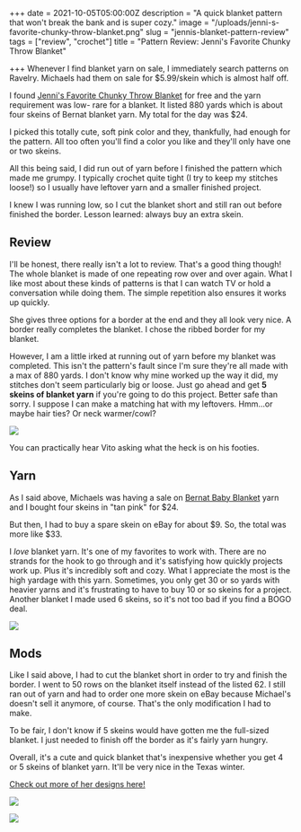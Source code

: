 
+++
date = 2021-10-05T05:00:00Z
description = "A quick blanket pattern that won't break the bank and is super cozy."
image = "/uploads/jenni-s-favorite-chunky-throw-blanket.png"
slug = "jennis-blanket-pattern-review"
tags = ["review", "crochet"]
title = "Pattern Review: Jenni's Favorite Chunky Throw Blanket"

+++
Whenever I find blanket yarn on sale, I immediately search patterns on Ravelry. Michaels had them on sale for $5.99/skein which is almost half off.

I found [Jenni's Favorite Chunky Throw Blanket](http://byjennidesigns.blogspot.com/2016/12/jennisfavoritechunkythrowblanket.html) for free and the yarn requirement was low- rare for a blanket. It listed 880 yards which is about four skeins of Bernat blanket yarn. My total for the day was $24.

I picked this totally cute, soft pink color and they, thankfully, had enough for the pattern. All too often you'll find a color you like and they'll only have one or two skeins.

All this being said, I did run out of yarn before I finished the pattern which made me grumpy. I typically crochet quite tight (I try to keep my stitches loose!) so I usually have leftover yarn and a smaller finished project.

I knew I was running low, so I cut the blanket short and still ran out before finished the border. Lesson learned: always buy an extra skein.

## Review

I'll be honest, there really isn't a lot to review. That's a good thing though! The whole blanket is made of one repeating row over and over again. What I like most about these kinds of patterns is that I can watch TV or hold a conversation while doing them. The simple repetition also ensures it works up quickly.

She gives three options for a border at the end and they all look very nice. A border really completes the blanket. I chose the ribbed border for my blanket.

However, I am a little irked at running out of yarn before my blanket was completed. This isn't the pattern's fault since I'm sure they're all made with a max of 880 yards. I don't know why mine worked up the way it did, my stitches don't seem particularly big or loose. Just go ahead and get **5 skeins of blanket yarn** if you're going to do this project. Better safe than sorry. I suppose I can make a matching hat with my leftovers. Hmm...or maybe hair ties? Or neck warmer/cowl?

![](/uploads/vito-dog-looking-at-camera-with-yarn.jpg)

You can practically hear Vito asking what the heck is on his footies.

## Yarn

As I said above, Michaels was having a sale on [Bernat Baby Blanket](https://www.michaels.com/bernat-baby-blanket-yarn/M20003611.html?dwvar_M20003611_size=10.5%20oz&dwvar_M20003611_color=Light%20Sky) yarn and I bought four skeins in "tan pink" for $24.

But then, I had to buy a spare skein on eBay for about $9. So, the total was more like $33.

I _love_ blanket yarn. It's one of my favorites to work with. There are no strands for the hook to go through and it's satisfying how quickly projects work up. Plus it's incredibly soft and cozy. What I appreciate the most is the high yardage with this yarn. Sometimes, you only get 30 or so yards with heavier yarns and it's frustrating to have to buy 10 or so skeins for a project. Another blanket I made used 6 skeins, so it's not too bad if you find a BOGO deal.

![](/uploads/four-skeins-bernat-blanket-yarn-tan-pink.jpg)

## Mods

Like I said above, I had to cut the blanket short in order to try and finish the border. I went to 50 rows on the blanket itself instead of the listed 62. I still ran out of yarn and had to order one more skein on eBay because Michael's doesn't sell it anymore, of course. That's the only modification I had to make.

To be fair, I don't know if 5 skeins would have gotten me the full-sized blanket. I just needed to finish off the border as it's fairly yarn hungry.

Overall, it's a cute and quick blanket that's inexpensive whether you get 4 or 5 skeins of blanket yarn. It'll be very nice in the Texas winter.

[Check out more of her designs here!](http://byjennidesigns.blogspot.com/)

![](/uploads/crochet-blanket-close-up.jpg)

![](/uploads/crochet-blanket-on-chair-full-view.jpg)
